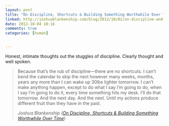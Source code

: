 ```yaml
---
layout: post
title: "On Discipline, Shortcuts & Building Something Worthwhile Over Time"
linked: http://joshuablankenship.com/blog/2012/10/01/on-discipline-and-shortcuts/
date: 2012-10-04 10:16
comments: true
categories: [human]


---
```

Honest, intimate thoughts out the stuggles of discipline. Clearly thought and well spoken.

<blockquote>
Because that’s the rub of discipline—there are no shortcuts. I can’t bend the calendar to skip the next however many weeks, months, years any more than I can wake up 30lbs lighter tomorrow. I can’t make anything happen, except to do what I say I’m going to do, when I say I’m going to do it, every time something hits my desk. I’ll do that tomorrow. And the next day. And the next. Until my actions produce different fruit than they have in the past.

<cite>Joshua Blankenship (<a href="http://joshuablankenship.com/blog/2012/10/01/on-discipline-and-shortcuts/">On Discipline, Shortcuts & Building Something Worthwhile Over Time</a>)</cite>
</blockquote>

